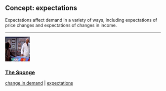 ## Concept: expectations

Expectations affect demand in a variety of ways, including expectations of price changes and expectations of changes in income.

<hr>
<div class="clip-listing">
<img src="media/icons/sponge_clip2.jpg" alt="The Sponge icon">

### [The Sponge](../../clip/69/)

[change in demand](/concept/change-in-demand/) | [expectations](/concept/expectations/)
</div>

